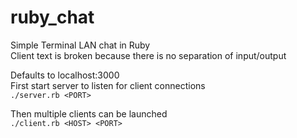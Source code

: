 # ruby_chat
Simple Terminal LAN chat in Ruby\
Client text is broken because there is no separation of input/output

Defaults to localhost:3000\
First start server to listen for client connections\
`./server.rb <PORT>`

Then multiple clients can be launched\
`./client.rb <HOST> <PORT>`
